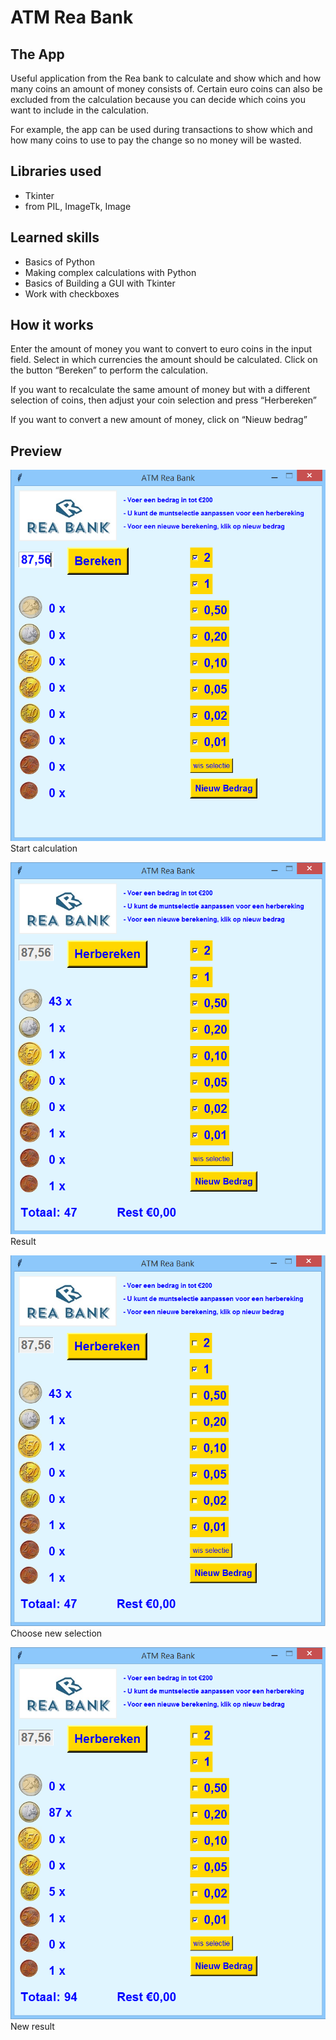 # ATM Rea Bank

## The App

Useful application from the Rea bank to calculate and show which and how many coins an amount of money consists of. Certain euro coins can also be excluded from the calculation because you can decide which coins you want to include in the calculation. 

For example, the app can be used during transactions to show which and how many coins to use to pay the change so no money will be wasted.


## Libraries used

* Tkinter
* from PIL, ImageTk, Image


## Learned skills

* Basics of Python
* Making complex calculations with Python
* Basics of Building a GUI with Tkinter 
* Work with checkboxes


## How it works

Enter the amount of money you want to convert to euro coins in the input field. Select in which currencies the amount should be calculated. Click on the button “Bereken” to perform the calculation. 

If you want to recalculate the same amount of money but with a different selection of coins, then adjust your coin selection and press “Herbereken” 

If you want to convert a new amount of money, click on “Nieuw bedrag” 


## Preview

![screenshot_start](Showcase/screenshot_start.png?raw=true "Start calculation")<br>
Start calculation

![screenshot_result1](Showcase/screenshot_result1.png?raw=true "Result")<br>
Result

![screenshot_recalculate](Showcase/screenshot_recalculate.png?raw=true "Choose new selection")<br>
Choose new selection

![screenshot_result2](Showcase/screenshot_result2.png?raw=true "New result")<br>
New result
